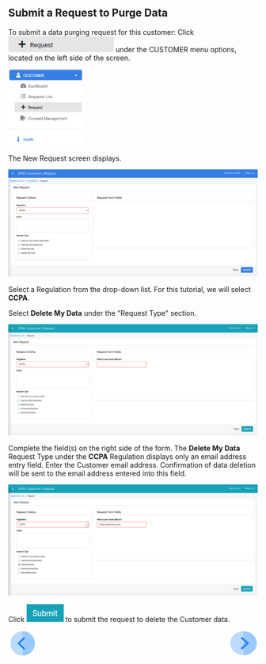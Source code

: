 ## Submit a Request to Purge Data

To submit a data purging request for this customer:
Click ![image](../images/Customer_Request.jpg) under the CUSTOMER menu options, located on the left side of the screen. 

<img src="../images/Customer_Request_LeftPanel.png" width="30%" height="30%">

The New Request screen displays.

![image](../images/Customer_Request_Landing.png)

Select a Regulation from the drop-down list. For this tutorial, we will select **CCPA**.

Select **Delete My Data** under the "Request Type" section.

![image](../images/06_5_Purging_DeleteMyData_Req2.jpg)

Complete the field(s) on the right side of the form. The **Delete My Data** Request Type under the **CCPA** Regulation displays only an email address entry field. Enter the Customer email address. Confirmation of data deletion will be sent to the email address entered into this field. 

![image](../images/06_7_Purging_DeleteMyData_Req4.jpg)     

Click ![image](../images/06_ICON_Submit.jpg) to submit the request to delete the Customer data.



[![Previous](../images/Previous.png)]( 03_02_Purging_Login.md)[<img align="right" width="60" height="54" src="../images/Next.png">](03_04_Purging_Ensure_Marked_Complete.md)
